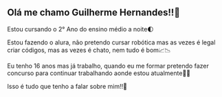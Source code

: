 ## Olá me chamo Guilherme Hernandes!!🥇

Estou cursando o 2° Ano do ensino médio a noite🌓

Estou fazendo o alura, não pretendo cursar robótica mas as vezes é legal criar códigos, mas as vezes é chato, nem tudo é bom📈📉

Eu tenho 16 anos mas já trabalho, quando eu me formar pretendo fazer concurso para continuar trabalhando aonde estou atualmente👦🧑

Isso é tudo que tenho a falar sobre mim!!🔄
